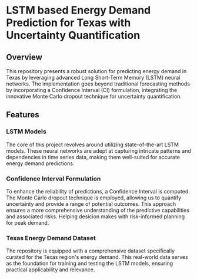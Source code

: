 # LSTM based Energy Demand Prediction for Texas with Uncertainty Quantification

## Overview

This repository presents a robust solution for predicting energy demand in Texas by leveraging advanced Long Short-Term Memory (LSTM) neural networks. The implementation goes beyond traditional forecasting methods by incorporating a Confidence Interval (CI) formulation, integrating the innovative Monte Carlo dropout technique for uncertainty quantification.

## Features

### LSTM Models
The core of this project revolves around utilizing state-of-the-art LSTM models. These neural networks are adept at capturing intricate patterns and dependencies in time series data, making them well-suited for accurate energy demand predictions.

### Confidence Interval Formulation
To enhance the reliability of predictions, a Confidence Interval is computed. The Monte Carlo dropout technique is employed, allowing us to quantify uncertainty and provide a range of potential outcomes. This approach ensures a more comprehensive understanding of the predictive capabilities and associated risks. Helping desicion makes with risk-informed planning for peak demand.

### Texas Energy Demand Dataset
The repository is equipped with a comprehensive dataset specifically curated for the Texas region's energy demand. This real-world data serves as the foundation for training and testing the LSTM models, ensuring practical applicability and relevance.

